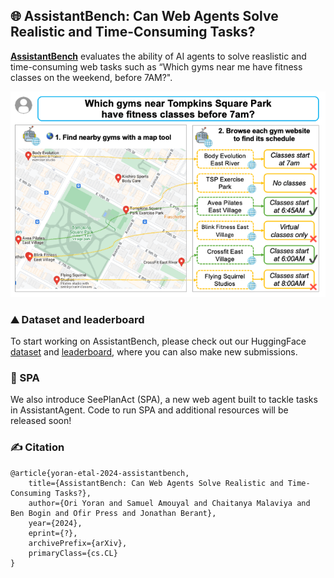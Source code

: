 ## 🌐 AssistantBench: Can Web Agents Solve Realistic and Time-Consuming Tasks?

[**AssistantBench**](https://oriyor.github.io/AssistantBench) evaluates the ability of AI agents to solve reaslistic and time-consuming web tasks such as “Which gyms near me have fitness classes on the weekend, before 7AM?".

<p align="center">
  <img src="images/overview.png?raw=true" alt="AssistantBench example">
</p>

### ⛰️ Dataset and leaderboard
To start working on AssistantBench, please check out our HuggingFace [dataset](https://huggingface.co/datasets/AssistantBench/AssistantBench) and [leaderboard](https://huggingface.co/spaces/AssistantBench/leaderboard), where you can also make new submissions.

### 🤖 SPA
We also introduce SeePlanAct (SPA), a new web agent built to tackle tasks in AssistantAgent. Code to run SPA and additional resources will be released soon!

### ✍ Citation
```
@article{yoran-etal-2024-assistantbench,
    title={AssistantBench: Can Web Agents Solve Realistic and Time-Consuming Tasks?},
    author={Ori Yoran and Samuel Amouyal and Chaitanya Malaviya and Ben Bogin and Ofir Press and Jonathan Berant},
    year={2024},
    eprint={?},
    archivePrefix={arXiv},
    primaryClass={cs.CL}
}
```
